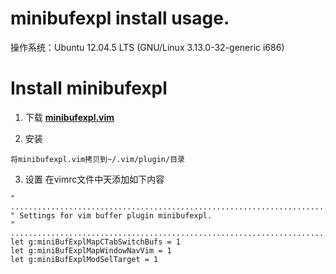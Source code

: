 <h1> minibufexpl install usage. </h1>
操作系统：Ubuntu 12.04.5 LTS (GNU/Linux 3.13.0-32-generic i686)  

# Install minibufexpl  
1. 下载 **[minibufexpl.vim](https://www.vim.org/scripts/download_script.php?src_id=3640)**

2. 安装  
```
将minibufexpl.vim拷贝到~/.vim/plugin/目录
```

3. 设置
在vimrc文件中天添加如下内容
```
" ......................................................................................
" Settings for vim buffer plugin minibufexpl.
" ......................................................................................
let g:miniBufExplMapCTabSwitchBufs = 1
let g:miniBufExplMapWindowNavVim = 1
let g:miniBufExplModSelTarget = 1
```






